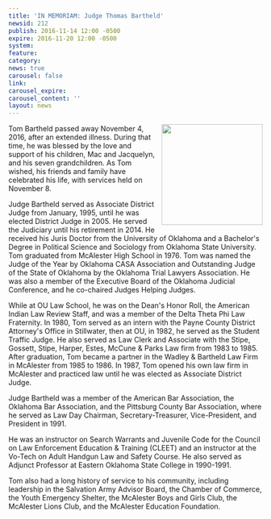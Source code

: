 ```yaml
---
title: 'IN MEMORIAM: Judge Thomas Bartheld'
newsid: 212
publish: 2016-11-14 12:00 -0500
expire: 2016-11-20 12:00 -0500
system: 
feature: 
category: 
news: true
carousel: false
link: 
carousel_expire: 
carousel_content: ''
layout: news
---
```

<img src="http://www.oscn.net/images/news/judge-bartheld.jpg" alt="" style="float: right; margin: 0 0 8px 8px; width: 200px;"/>
<p>Tom Bartheld passed away November 4, 2016, after an extended illness. During that time, he was blessed by the love and support of his children, Mac and Jacquelyn, and his seven grandchildren.  As Tom wished, his friends and family have celebrated his life, with services held on November 8.</p>
<p>Judge Bartheld served as Associate District Judge from January, 1995, until he was elected District Judge in 2005. He served the Judiciary until his retirement in 2014. He received his Juris Doctor from the University of Oklahoma and a Bachelor's Degree in Political Science and Sociology from Oklahoma State University. Tom graduated from McAlester High School in 1976. Tom was named the Judge of the Year by Oklahoma CASA Association and Outstanding Judge of the State of Oklahoma by the Oklahoma Trial Lawyers Association. He was also a member of the Executive Board of the Oklahoma Judicial Conference, and he co-chaired Judges Helping Judges.</p>
<p>While at OU Law School, he was on the Dean's Honor Roll, the American Indian Law Review Staff, and was a member of the Delta Theta Phi Law Fraternity. In 1980, Tom served as an intern with the Payne County District Attorney's Office in Stillwater, then at OU, in 1982, he served as the Student Traffic Judge. He also served as Law Clerk and Associate with the Stipe, Gossett, Stipe, Harper, Estes, McCune &amp; Parks Law firm from 1983 to 1985. After graduation, Tom became a partner in the Wadley &amp; Bartheld Law Firm in McAlester from 1985 to 1986. In 1987, Tom opened his own law firm in McAlester and practiced law until he was elected as Associate District Judge. </p>
<p>Judge Bartheld was a member of the American Bar Association, the Oklahoma Bar Association, and the Pittsburg County Bar Association, where he served as Law Day Chairman, Secretary-Treasurer, Vice-President, and President in 1991. </p>
<p>He was an instructor on Search Warrants and Juvenile Code for the Council on Law Enforcement Education &amp; Training (CLEET) and an instructor at the Vo-Tech on Adult Handgun Law and Safety Course. He also served as Adjunct Professor at Eastern Oklahoma State College in 1990-1991. </p>
<p>Tom also had a long history of service to his community, including leadership in the Salvation Army Advisor Board, the Chamber of Commerce, the Youth Emergency Shelter, the McAlester Boys and Girls Club, the McAlester Lions Club, and the McAlester Education Foundation.</p>